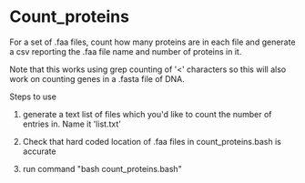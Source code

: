 # Count_proteins
For a set of .faa files, count how many proteins are in each file and generate 
a csv reporting the .faa file name and number of proteins in it.

Note that this works using grep counting of '<' characters so this will 
also work on counting genes in a .fasta file of DNA.

Steps to use
1) generate a text list of files which you'd like to count the number of entries
in. Name it 'list.txt'

2) Check that hard coded location of .faa files in count_proteins.bash is
accurate

3) run command "bash count_proteins.bash"
